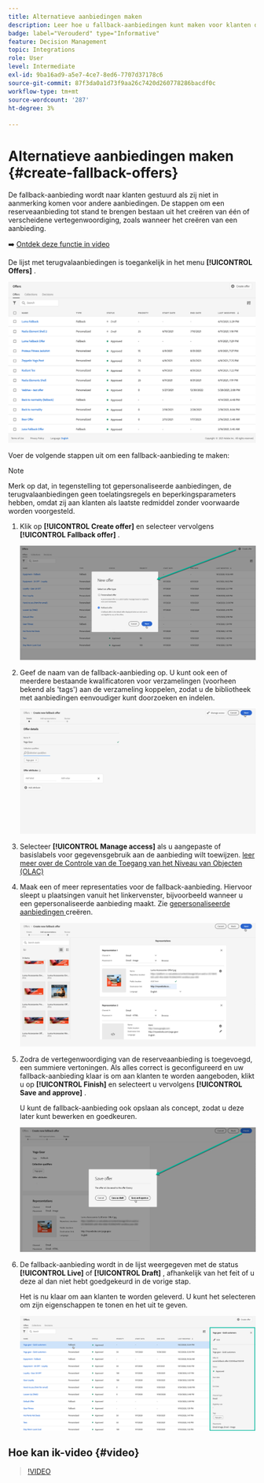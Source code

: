 ```yaml
---
title: Alternatieve aanbiedingen maken
description: Leer hoe u fallback-aanbiedingen kunt maken voor klanten die niet in aanmerking komen voor een aanbieding
badge: label="Verouderd" type="Informative"
feature: Decision Management
topic: Integrations
role: User
level: Intermediate
exl-id: 9ba16ad9-a5e7-4ce7-8ed6-7707d37178c6
source-git-commit: 87f3da0a1d73f9aa26c7420d260778286bacdf0c
workflow-type: tm+mt
source-wordcount: '287'
ht-degree: 3%

---
```


# Alternatieve aanbiedingen maken {#create-fallback-offers}

De fallback-aanbieding wordt naar klanten gestuurd als zij niet in aanmerking komen voor andere aanbiedingen. De stappen om een reserveaanbieding tot stand te brengen bestaan uit het creëren van één of verscheidene vertegenwoordiging, zoals wanneer het creëren van een aanbieding.

➡️ [Ontdek deze functie in video](#video)

De lijst met terugvalaanbiedingen is toegankelijk in het menu **[!UICONTROL Offers]** .

![](../assets/offers_list.png)

Voer de volgende stappen uit om een fallback-aanbieding te maken:

>[!NOTE]
>
>Merk op dat, in tegenstelling tot gepersonaliseerde aanbiedingen, de terugvalaanbiedingen geen toelatingsregels en beperkingsparameters hebben, omdat zij aan klanten als laatste redmiddel zonder voorwaarde worden voorgesteld.

1. Klik op **[!UICONTROL Create offer]** en selecteer vervolgens **[!UICONTROL Fallback offer]** .

   ![](../assets/create_fallback.png)

1. Geef de naam van de fallback-aanbieding op. U kunt ook een of meerdere bestaande kwalificatoren voor verzamelingen (voorheen bekend als &#39;tags&#39;) aan de verzameling koppelen, zodat u de bibliotheek met aanbiedingen eenvoudiger kunt doorzoeken en indelen.

   ![](../assets/fallback_details.png)

1. Selecteer **[!UICONTROL Manage access]** als u aangepaste of basislabels voor gegevensgebruik aan de aanbieding wilt toewijzen. [ leer meer over de Controle van de Toegang van het Niveau van Objecten (OLAC) ](../../administration/object-based-access.md)

1. Maak een of meer representaties voor de fallback-aanbieding. Hiervoor sleept u plaatsingen vanuit het linkervenster, bijvoorbeeld wanneer u een gepersonaliseerde aanbieding maakt. Zie [ gepersonaliseerde aanbiedingen ](../offer-library/creating-personalized-offers.md) creëren.

   ![](../assets/fallback_content.png)

1. Zodra de vertegenwoordiging van de reserveaanbieding is toegevoegd, een summiere vertoningen. Als alles correct is geconfigureerd en uw fallback-aanbieding klaar is om aan klanten te worden aangeboden, klikt u op **[!UICONTROL Finish]** en selecteert u vervolgens **[!UICONTROL Save and approve]** .

   U kunt de fallback-aanbieding ook opslaan als concept, zodat u deze later kunt bewerken en goedkeuren.

   ![](../assets/fallback_review.png)

1. De fallback-aanbieding wordt in de lijst weergegeven met de status **[!UICONTROL Live]** of **[!UICONTROL Draft]** , afhankelijk van het feit of u deze al dan niet hebt goedgekeurd in de vorige stap.

   Het is nu klaar om aan klanten te worden geleverd. U kunt het selecteren om zijn eigenschappen te tonen en het uit te geven. <!-- no suppression? -->

   ![](../assets/fallback_created.png)

## Hoe kan ik-video {#video}

>[!VIDEO](https://video.tv.adobe.com/v/329383?quality=12)

